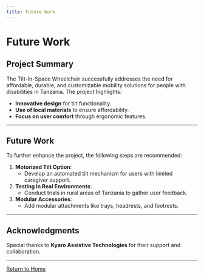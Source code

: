 ```yaml
---
title: Future Work
---
```


<link rel="stylesheet" href="assets/style.css">

# Future Work

## Project Summary
The Tilt-In-Space Wheelchair successfully addresses the need for affordable, durable, and customizable mobility solutions for people with disabilities in Tanzania. The project highlights:
- **Innovative design** for tilt functionality.
- **Use of local materials** to ensure affordability.
- **Focus on user comfort** through ergonomic features.

---

## Future Work
To further enhance the project, the following steps are recommended:
1. **Motorized Tilt Option**:
   - Develop an automated tilt mechanism for users with limited caregiver support.
2. **Testing in Real Environments**:
   - Conduct trials in rural areas of Tanzania to gather user feedback.
3. **Modular Accessories**:
   - Add modular attachments like trays, headrests, and footrests.

---

## Acknowledgments
Special thanks to **Kyaro Assistive Technologies** for their support and collaboration.

---

[Return to Home](index.md)
